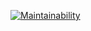 [![Maintainability](https://api.codeclimate.com/v1/badges/5dcee503623792251903/maintainability)](https://codeclimate.com/github/Bloodbath1350/frontend-project-44/maintainability)